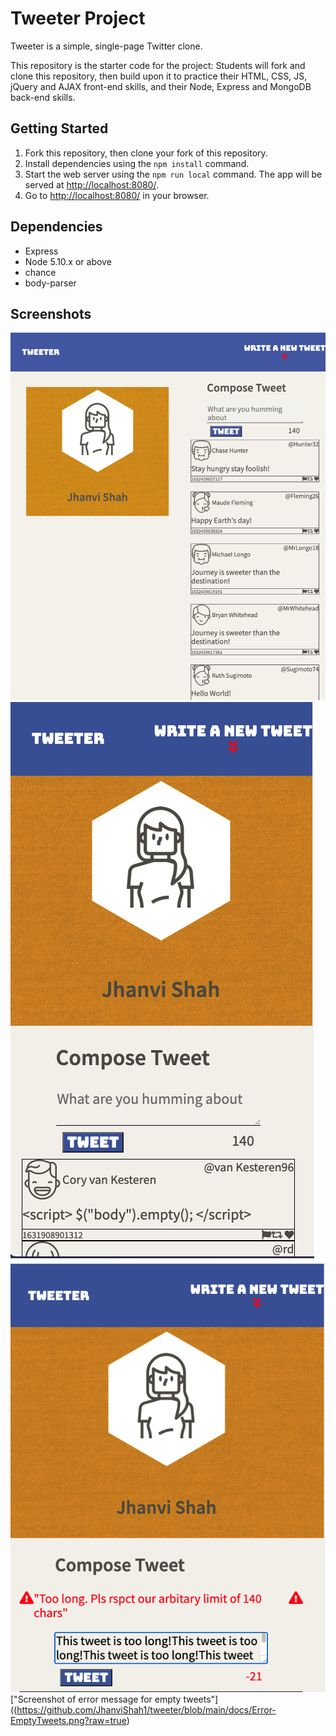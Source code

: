 # Tweeter Project

Tweeter is a simple, single-page Twitter clone.

This repository is the starter code for the project: Students will fork and clone this repository, then build upon it to practice their HTML, CSS, JS, jQuery and AJAX front-end skills, and their Node, Express and MongoDB back-end skills.

## Getting Started

1. Fork this repository, then clone your fork of this repository.
2. Install dependencies using the `npm install` command.
3. Start the web server using the `npm run local` command. The app will be served at <http://localhost:8080/>.
4. Go to <http://localhost:8080/> in your browser.

## Dependencies

- Express
- Node 5.10.x or above
- chance
- body-parser

## Screenshots

!["Screenshot of tweeter desktop view"](https://github.com/JhanviShah1/tweeter/blob/main/docs/tweeter-desktop-view.png?raw=true)
!["Screenshot of tweeter mobile view"](https://github.com/JhanviShah1/tweeter/blob/main/docs/tweeter-mobileview.png?raw=true)
!["Screenshot of error message over 140 characters"](https://github.com/JhanviShah1/tweeter/blob/main/docs/Error-Over140%20chars.png?raw=true)
["Screenshot of error message for empty tweets"]((https://github.com/JhanviShah1/tweeter/blob/main/docs/Error-EmptyTweets.png?raw=true)
